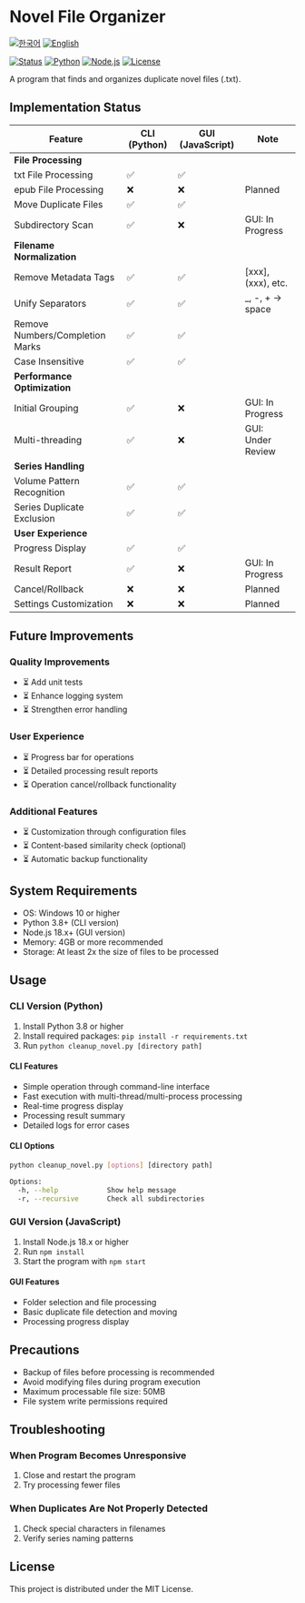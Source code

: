 # Novel File Organizer

[![한국어](https://img.shields.io/badge/언어-한국어-blue.svg)](README.md)
[![English](https://img.shields.io/badge/Language-English-blue.svg)](README_EN.md)

[![Status](https://img.shields.io/badge/status-completed-green)](README_EN.md)
[![Python](https://img.shields.io/badge/Python-3.8+-blue)](https://www.python.org/)
[![Node.js](https://img.shields.io/badge/Node.js-18.x-green)](https://nodejs.org/)
[![License](https://img.shields.io/badge/License-MIT-lightgrey)](LICENSE)

A program that finds and organizes duplicate novel files (.txt).

## Implementation Status

| Feature | CLI (Python) | GUI (JavaScript) | Note |
|---------|-------------|------------------|------|
| **File Processing** |
| txt File Processing | ✅ | ✅ | |
| epub File Processing | ❌ | ❌ | Planned |
| Move Duplicate Files | ✅ | ✅ | |
| Subdirectory Scan | ✅ | ❌ | GUI: In Progress |
| **Filename Normalization** |
| Remove Metadata Tags | ✅ | ✅ | [xxx], (xxx), etc. |
| Unify Separators | ✅ | ✅ | _, -, + → space |
| Remove Numbers/Completion Marks | ✅ | ✅ | |
| Case Insensitive | ✅ | ✅ | |
| **Performance Optimization** |
| Initial Grouping | ✅ | ❌ | GUI: In Progress |
| Multi-threading | ✅ | ❌ | GUI: Under Review |
| **Series Handling** |
| Volume Pattern Recognition | ✅ | ✅ | |
| Series Duplicate Exclusion | ✅ | ✅ | |
| **User Experience** |
| Progress Display | ✅ | ✅ | |
| Result Report | ✅ | ❌ | GUI: In Progress |
| Cancel/Rollback | ❌ | ❌ | Planned |
| Settings Customization | ❌ | ❌ | Planned |

## Future Improvements

### Quality Improvements
- ⏳ Add unit tests
- ⏳ Enhance logging system
- ⏳ Strengthen error handling

### User Experience
- ⏳ Progress bar for operations
- ⏳ Detailed processing result reports
- ⏳ Operation cancel/rollback functionality

### Additional Features
- ⏳ Customization through configuration files
- ⏳ Content-based similarity check (optional)
- ⏳ Automatic backup functionality

## System Requirements

- OS: Windows 10 or higher
- Python 3.8+ (CLI version)
- Node.js 18.x+ (GUI version)
- Memory: 4GB or more recommended
- Storage: At least 2x the size of files to be processed

## Usage

### CLI Version (Python)
1. Install Python 3.8 or higher
2. Install required packages: `pip install -r requirements.txt`
3. Run `python cleanup_novel.py [directory path]`

#### CLI Features
- Simple operation through command-line interface
- Fast execution with multi-thread/multi-process processing
- Real-time progress display
- Processing result summary
- Detailed logs for error cases

#### CLI Options
```bash
python cleanup_novel.py [options] [directory path]

Options:
  -h, --help            Show help message
  -r, --recursive       Check all subdirectories
```

### GUI Version (JavaScript)
1. Install Node.js 18.x or higher
2. Run `npm install`
3. Start the program with `npm start`

#### GUI Features
- Folder selection and file processing
- Basic duplicate file detection and moving
- Processing progress display

## Precautions

- Backup of files before processing is recommended
- Avoid modifying files during program execution
- Maximum processable file size: 50MB
- File system write permissions required

## Troubleshooting

### When Program Becomes Unresponsive
1. Close and restart the program
2. Try processing fewer files

### When Duplicates Are Not Properly Detected
1. Check special characters in filenames
2. Verify series naming patterns

## License

This project is distributed under the MIT License. 